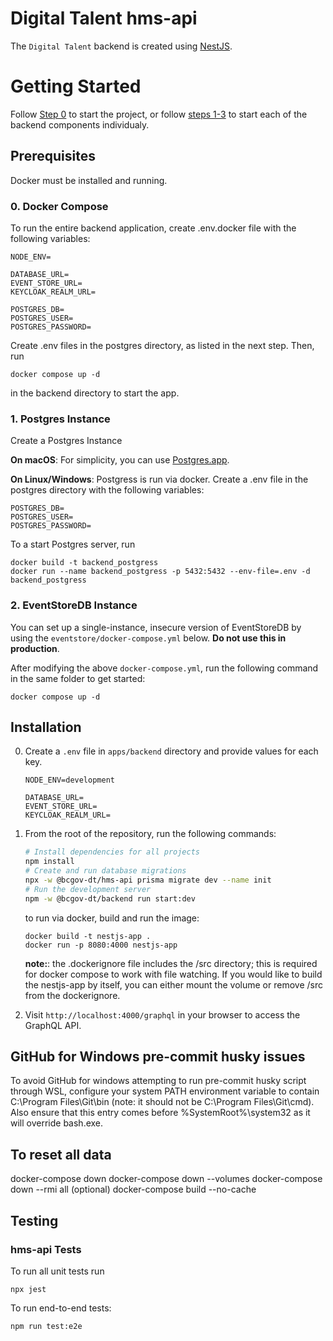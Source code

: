 # Digital Talent hms-api

The `Digital Talent` backend is created using [NestJS](https://nestjs.com/).

# Getting Started

Follow [Step 0](#0-docker-compose) to start the project, or follow [steps 1-3](#1-postgres-instance) to start each of the backend components individualy.

## Prerequisites

Docker must be installed and running.

### 0. Docker Compose

To run the entire backend application, create .env.docker file with the following variables:

```
NODE_ENV=

DATABASE_URL=
EVENT_STORE_URL=
KEYCLOAK_REALM_URL=

POSTGRES_DB=
POSTGRES_USER=
POSTGRES_PASSWORD=
```

Create .env files in the postgres directory, as listed in the next step. Then, run

```
docker compose up -d
```

in the backend directory to start the app.

### 1. Postgres Instance

Create a Postgres Instance

**On macOS**: For simplicity, you can use [Postgres.app](https://postgresapp.com/).

**On Linux/Windows**:
Postgress is run via docker. Create a .env file in the postgres
directory with the following variables:

```
POSTGRES_DB=
POSTGRES_USER=
POSTGRES_PASSWORD=
```

To a start Postgres server, run

```
docker build -t backend_postgress
docker run --name backend_postgress -p 5432:5432 --env-file=.env -d backend_postgress
```

### 2. EventStoreDB Instance

You can set up a single-instance, insecure version of EventStoreDB by using the `eventstore/docker-compose.yml` below. **Do not use this in production**.

After modifying the above `docker-compose.yml`, run the following command in the same folder to get started:

```
docker compose up -d
```

## Installation

0. Create a `.env` file in `apps/backend` directory and provide values for each key.

   ```
   NODE_ENV=development

   DATABASE_URL=
   EVENT_STORE_URL=
   KEYCLOAK_REALM_URL=
   ```

1. From the root of the repository, run the following commands:

   ```sh
   # Install dependencies for all projects
   npm install
   # Create and run database migrations
   npx -w @bcgov-dt/hms-api prisma migrate dev --name init
   # Run the development server
   npm -w @bcgov-dt/backend run start:dev
   ```

   to run via docker, build and run the image:

   ```
   docker build -t nestjs-app .
   docker run -p 8080:4000 nestjs-app
   ```

   **note:**:
   the .dockerignore file includes the /src directory; this is required for docker compose to work with file watching. If you would like to build the nestjs-app by itself, you can either mount the volume or remove /src from the dockerignore.

2. Visit `http://localhost:4000/graphql` in your browser to access the GraphQL API.

## GitHub for Windows pre-commit husky issues

To avoid GitHub for windows attempting to run pre-commit husky script through WSL, configure your system PATH environment variable to contain C:\Program Files\Git\bin (note: it should not be C:\Program Files\Git\cmd). Also ensure that this entry comes before %SystemRoot%\system32 as it will override bash.exe.

## To reset all data

docker-compose down
docker-compose down --volumes
docker-compose down --rmi all (optional)
docker-compose build --no-cache

## Testing

### hms-api Tests

To run all unit tests run

`npx jest`

To run end-to-end tests:

`npm run test:e2e`
